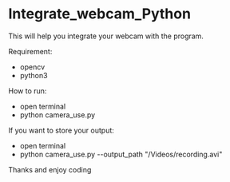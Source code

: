 # Integrate_webcam_Python

This will help you integrate your webcam with the program.

Requirement:
- opencv
- python3

How to run:
- open terminal
- python camera_use.py

If you want to store your output:
- open terminal
- python camera_use.py --output_path "/Videos/recording.avi"

Thanks and enjoy coding
